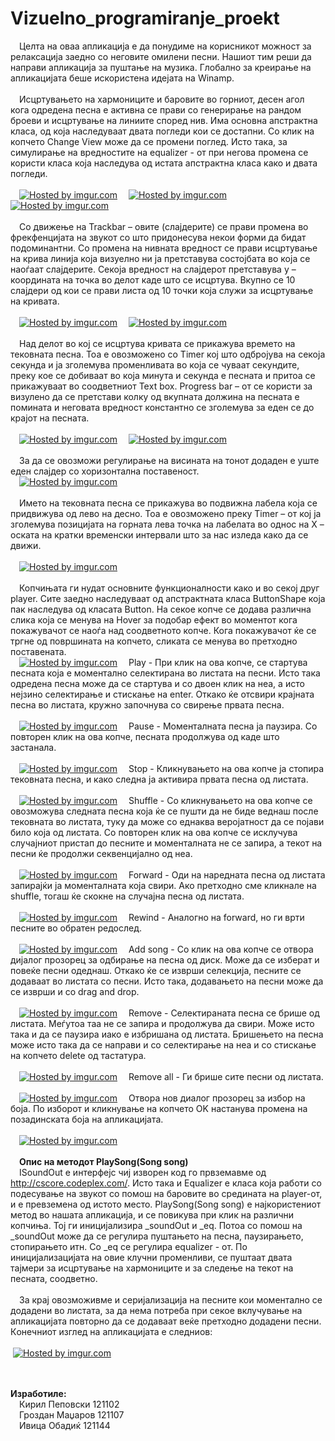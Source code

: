 Vizuelno_programiranje_proekt
=============================
&emsp;Целта на оваа апликација е  да понудиме на корисникот можност за релаксација заедно со неговите омилени песни. Нашиот тим  реши да направи апликација за пуштање на музика. Глобално за креирање на апликацијата беше искористена идејата на Winamp.<br><br>
&emsp;Исцртувањето на хармониците и баровите во горниот, десен агол кога одредена песна е активна се прави со генерирање на рандом броеви и исцртување на линиите според нив. Има основна апстрактна класа, од која наследуваат двата погледи кои се достапни. Со клик на копчето Change View може да се промени поглед. Исто така, за симулирање на вредностите на equalizer - от при негова промена се користи класа која наследува од истата апстрактна класа како и двата погледи.<br><br>
&emsp;<a href="http://imgur.com/2GTydjl"><img src="http://i.imgur.com/2GTydjl.png" title="Hosted by imgur.com" /></a>
&emsp;<a href="http://imgur.com/8dTlmLl"><img src="http://i.imgur.com/8dTlmLl.png" title="Hosted by imgur.com" /></a>
&emsp;<a href="http://imgur.com/g16gaIs"><img src="http://i.imgur.com/g16gaIs.png" title="Hosted by imgur.com" /></a><br><br>
&emsp;Со движење на Trackbar – овите (слајдерите) се прави промена во фрекфенцијата на звукот	 со што придонесува некои форми да бидат подоминантни. Со промена на нивната вредност се прави исцртување на крива линија која визуелно ни ја претставува состојбата во која се наоѓаат слајдерите. Секоја вредност на слајдерот претставува y – координата на точка во делот каде што се исцртува. Вкупно се 10 слајдери од кои се прави листа од 10 точки која служи за исцртување на кривата.<br><br>
&emsp;<a href="http://imgur.com/Lro49FD"><img src="http://i.imgur.com/Lro49FD.png" title="Hosted by imgur.com" /></a>
&emsp;<a href="http://imgur.com/HPksyii"><img src="http://i.imgur.com/HPksyii.png" title="Hosted by imgur.com" /></a><br><br>
&emsp;Над делот во кој се исцртува кривата се прикажува времето на тековната песна. Тоа е овозможено со Timer кој што одбројува на секоја секунда и ја зголемува променливата во која се чуваат секундите, преку кое се добиваат во која минута и секунда е песната и притоа се прикажуваат во соодветниот Теxt box. Progress bar – от се користи за визулено да се претстави колку од вкупната должина на песната е помината и неговата вредност константно се зголемува за еден се до крајот на песната.<br><br>
&emsp;<a href="http://imgur.com/h65ZW82"><img src="http://i.imgur.com/h65ZW82.png" title="Hosted by imgur.com" /></a>
&emsp;<a href="http://imgur.com/rBOB9C9"><img src="http://i.imgur.com/rBOB9C9.png" title="Hosted by imgur.com" /></a><br><br>
&emsp;За да се овозможи регулирање на висината на тонот додаден е уште еден слајдер со хоризонтална поставеност.<br>
&emsp;<a href="http://imgur.com/GkLHQ30"><img src="http://i.imgur.com/GkLHQ30.png" title="Hosted by imgur.com" /></a><br><br>
&emsp;Името на тековната песна се прикажува во подвижна лабела која се придвижува од лево на десно. Тоа е овозможено преку Timer – от кој ја зголемува позицијата на горната лева точка на лабелата во однос на Х – оската на кратки временски интервали што за нас изледа како да се движи.<br><br>
&emsp;<a href="http://imgur.com/ObxCU0D"><img src="http://i.imgur.com/ObxCU0D.png" title="Hosted by imgur.com" /></a><br><br>
&emsp;Копчињата ги нудат основните функционалности како и во секој друг player. Сите заедно наследуваат од апстрактната класа ButtonShape која пак наследува од класата Button. На секое копче се додава различна слика која се менува на Hover за подобар ефект во моментот кога покажувачот се наоѓа над соодветното копче. Кога покажувачот ќе се тргне од површината на копчето, сликата се менува во претходно поставената.<br>
&emsp;<a href="http://imgur.com/woFbyVe"><img src="http://i.imgur.com/woFbyVe.png" title="Hosted by imgur.com" /></a>
&emsp;Play - При клик на ова копче, се стартува песната која е моментално селектирана во листата на песни. Исто така одредена песна може да се стартува и со двоен клик на неа, а исто нејзино селектирање и стискање на enter. Откако ќе отсвири крајната песна во листата, кружно започнува со свирење првата песна.<br><br>
&emsp;<a href="http://imgur.com/s7oCqzb"><img src="http://i.imgur.com/s7oCqzb.png" title="Hosted by imgur.com" /></a>
&emsp;Pause - Моменталната песна ја паузира. Со повторен клик на ова копче, песната продолжува од каде што застанала.<br><br> 
&emsp;<a href="http://imgur.com/StwUp7k"><img src="http://i.imgur.com/StwUp7k.png" title="Hosted by imgur.com" /></a>
&emsp;Stop - Кликнувањето на ова копче ја стопира тековната песна, и како следна ја активира првата песна од листата.<br><br>
&emsp;<a href="http://imgur.com/vCc885u"><img src="http://i.imgur.com/vCc885u.png" title="Hosted by imgur.com" /></a>
&emsp;Shuffle - Со кликнувањето на ова копче се овозможува следната песна која ќе се пушти да не биде веднаш после тековната во листата, туку да може со еднаква веројатност да се појави било која од листата. Со повторен клик на ова копче се исклучува случајниот пристап до песните и моменталната не се запира, а текот на песни ќе продолжи секвенцијално од неа.<br><br>
&emsp;<a href="http://imgur.com/7suD6SA"><img src="http://i.imgur.com/7suD6SA.png" title="Hosted by imgur.com" /></a>
&emsp;Forward - Оди на наредната песна од листата запирајќи ја моменталната која свири. Ако претходно сме кликнале на shuffle, тогаш ќе скокне на случајна песна од листата.<br><br>
&emsp;<a href="http://imgur.com/m5ZnKbG"><img src="http://i.imgur.com/m5ZnKbG.png" title="Hosted by imgur.com" /></a>
&emsp;Rewind - Аналогно на forward, но ги врти песните во обратен редослед. <br><br>
&emsp;<a href="http://imgur.com/bSbe4b8"><img src="http://i.imgur.com/bSbe4b8.png" title="Hosted by imgur.com" /></a>
&emsp;Add song - Со клик на ова копче се отвора дијалог прозорец за одбирање на песна од диск. Може да се изберат и повеќе песни одеднаш. Откако ќе се изврши селекција, песните се додаваат во листата со песни. Исто така, додавањето на песни може да се изврши и со drag and drop.<br><br>
&emsp;<a href="http://imgur.com/AEBvPIS"><img src="http://i.imgur.com/AEBvPIS.png" title="Hosted by imgur.com" /></a>
&emsp;Remove - Селектираната песна се брише од листата. Меѓутоа таа не се запира и продолжува да свири. Може исто така и да се паузира иако е избришана од листата. Бришењето на песна може исто така да се направи и со селектирање на неа и со стискање на копчето delete од тастатура. <br><br>
&emsp;<a href="http://imgur.com/9eIdFHb"><img src="http://i.imgur.com/9eIdFHb.png" title="Hosted by imgur.com" /></a>
&emsp;Remove all - Ги брише сите песни од листата.<br><br>
&emsp;<a href="http://imgur.com/r6uRonA"><img src="http://i.imgur.com/r6uRonA.png" title="Hosted by imgur.com" /></a>
&emsp;Отвора нов диалог прозорец за избор на боја. По изборот и кликнување на копчето OK настанува промена на позадинската боја на апликацијата.<br><br>
&emsp;<a href="http://imgur.com/WclUzXb"><img src="http://i.imgur.com/WclUzXb.png" title="Hosted by imgur.com" /></a><br><br>
&emsp;<b>Опис на методот PlaySong(Song song)</b><br>
&emsp;ISoundOut е интерфејс чиј изворен код го првземавме од http://cscore.codeplex.com/. Исто така и Equalizer е класа која работи со подесување на звукот со помош на баровите во средината на player-от, и е превземена од истото место. PlaySong(Song song) е најкористениот метод во нашата апликација, и се повикува при клик на различни копчиња. Тој ги иницијализира _soundOut и _eq. Потоа со помош на _soundOut може да се регулира пуштањето на песна, паузирањето, стопирањето итн. Со _eq се регулира equalizer - от. По иницијализацијата на овие клучни променливи, се пуштаат двата тајмери за исцртување на хармониците и за следење на текот на песната, соодветно.<br><br>
&emsp;За крај овозможивме и серијализација на песните кои моментално се додадени во листата, за да нема потреба при секое вклучување на апликацијата повторно да се додаваат веќе претходно додадени песни. Кoнечниот изглед на апликацијата е следниов: <br><br>
&nbsp;<a href="http://imgur.com/a8pzzQ7"><img src="http://i.imgur.com/a8pzzQ7.png" title="Hosted by imgur.com" /></a>




<br><br><b>Изработиле:</b><br>
&emsp;Кирил Пеповски 121102<br>
&emsp;Гроздан Маџаров 121107<br>
&emsp;Ивица Обадиќ 121144<br>

